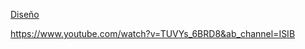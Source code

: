 [Diseño](https://frreutn-my.sharepoint.com/:f:/g/personal/malenaromerob_ca_frre_utn_edu_ar/ErtzIcnmNq9PhpiBxUomZVQBqEAYOQexiYHrzAQx0XSE2Q?e=AyGetP)

https://www.youtube.com/watch?v=TUVYs_6BRD8&ab_channel=ISIB
